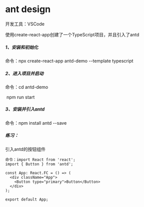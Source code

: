 # ant design

开发工具：VSCode

使用create-react-app创建了一个TypeScript项目，并且引入了antd

##### 1、安装和初始化

命令：npx create-react-app antd-demo --template typescript

##### 2、进入项目并启动

命令：cd antd-demo

​           npm run start

##### 3、安装并引入antd

命令：npm install antd --save



##### 练习：

引入antd的按钮组件

```
命令：import React from 'react';
import { Button } from 'antd';

const App: React.FC = () => (
  <div className="App">
    <Button type="primary">Button</Button>
  </div>
);

export default App;
```
